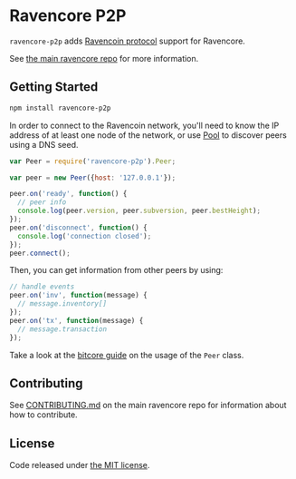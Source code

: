 Ravencore P2P
=======

`ravencore-p2p` adds [Ravencoin protocol](https://en.bitcoin.it/wiki/Protocol_documentation) support for Ravencore.

See [the main ravencore repo](https://github.com/dataturk/ravencore) for more information.

## Getting Started

```sh
npm install ravencore-p2p
```
In order to connect to the Ravencoin network, you'll need to know the IP address of at least one node of the network, or use [Pool](/docs/pool.md) to discover peers using a DNS seed.

```javascript
var Peer = require('ravencore-p2p').Peer;

var peer = new Peer({host: '127.0.0.1'});

peer.on('ready', function() {
  // peer info
  console.log(peer.version, peer.subversion, peer.bestHeight);
});
peer.on('disconnect', function() {
  console.log('connection closed');
});
peer.connect();
```

Then, you can get information from other peers by using:

```javascript
// handle events
peer.on('inv', function(message) {
  // message.inventory[]
});
peer.on('tx', function(message) {
  // message.transaction
});
```

Take a look at the [bitcore guide](http://bitcore.io/guide/peer.html) on the usage of the `Peer` class.

## Contributing

See [CONTRIBUTING.md](https://github.com/dataturk/ravencore/blob/master/CONTRIBUTING.md) on the main ravencore repo for information about how to contribute.

## License

Code released under [the MIT license](https://github.com/dataturk/ravencore/blob/master/LICENSE).
